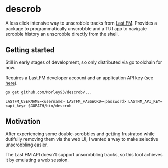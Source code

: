# descrob

A less click intensive way to unscrobble tracks from [Last.FM](https://last.fm). Provides a package to programmatically unscrobble and a TUI app to navigate scrobble history an unscrobble directly from the shell.

## Getting started

Still in early stages of development, so only distributed via go toolchain for now.

Requires a Last.FM developer account and an application API key (see [here](https://www.last.fm/api)).

```shell
go get github.com/Morley93/descrob/...

LASTFM_USERNAME=<username> LASTFM_PASSWORD=<password> LASTFM_API_KEY=<api_key> $GOPATH/bin/descrob
```

## Motivation

After experiencing some double-scrobbles and getting frustrated while dutifully removing them via the web UI, I wanted a way to make selective unscrobbling easier.

The Last.FM API doesn't support unscrobbling tracks, so this tool achieves it by emulating a web session.